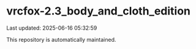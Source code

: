 # vrcfox-2.3_body_and_cloth_edition

Last updated: 2025-06-16 05:32:59

This repository is automatically maintained.
